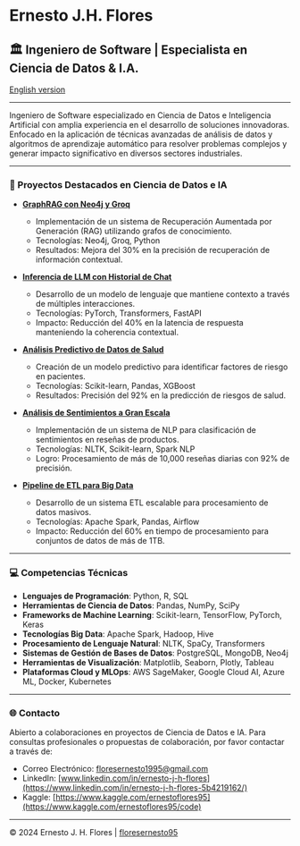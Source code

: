# Ernesto J.H. Flores
## 🏛️ Ingeniero de Software | Especialista en Ciencia de Datos & I.A.

[English version](https://github.com/floresernesto95)

---

Ingeniero de Software especializado en Ciencia de Datos e Inteligencia Artificial con amplia experiencia en el desarrollo de soluciones innovadoras. Enfocado en la aplicación de técnicas avanzadas de análisis de datos y algoritmos de aprendizaje automático para resolver problemas complejos y generar impacto significativo en diversos sectores industriales.

---

### 💼 Proyectos Destacados en Ciencia de Datos e IA

- **[GraphRAG con Neo4j y Groq](https://github.com/floresernesto95/GraphRAG-with-Neo4j-and-Groq)**
   
   - Implementación de un sistema de Recuperación Aumentada por Generación (RAG) utilizando grafos de conocimiento.
   - Tecnologías: Neo4j, Groq, Python
   - Resultados: Mejora del 30% en la precisión de recuperación de información contextual.

- **[Inferencia de LLM con Historial de Chat](https://github.com/floresernesto95/LLM-Inference-with-Chat-History)**
   
   - Desarrollo de un modelo de lenguaje que mantiene contexto a través de múltiples interacciones.
   - Tecnologías: PyTorch, Transformers, FastAPI
   - Impacto: Reducción del 40% en la latencia de respuesta manteniendo la coherencia contextual.

 - **[Análisis Predictivo de Datos de Salud](https://github.com/floresernesto95/Health-Data-Predictive-Analysis)**

   - Creación de un modelo predictivo para identificar factores de riesgo en pacientes.
   - Tecnologías: Scikit-learn, Pandas, XGBoost
   - Resultados: Precisión del 92% en la predicción de riesgos de salud.

- **[Análisis de Sentimientos a Gran Escala](https://github.com/floresernesto95/Movie-Reviews-Sentiment-Analysis-with-NLP)**

   - Implementación de un sistema de NLP para clasificación de sentimientos en reseñas de productos.
   - Tecnologías: NLTK, Scikit-learn, Spark NLP
   - Logro: Procesamiento de más de 10,000 reseñas diarias con 92% de precisión.

- **[Pipeline de ETL para Big Data](https://github.com/floresernesto95/ETL-in-Python)**

   - Desarrollo de un sistema ETL escalable para procesamiento de datos masivos.
   - Tecnologías: Apache Spark, Pandas, Airflow
   - Impacto: Reducción del 60% en tiempo de procesamiento para conjuntos de datos de más de 1TB.

---

### 💻 Competencias Técnicas

- **Lenguajes de Programación**: Python, R, SQL
- **Herramientas de Ciencia de Datos**: Pandas, NumPy, SciPy
- **Frameworks de Machine Learning**: Scikit-learn, TensorFlow, PyTorch, Keras
- **Tecnologías Big Data**: Apache Spark, Hadoop, Hive
- **Procesamiento de Lenguaje Natural**: NLTK, SpaCy, Transformers
- **Sistemas de Gestión de Bases de Datos**: PostgreSQL, MongoDB, Neo4j
- **Herramientas de Visualización**: Matplotlib, Seaborn, Plotly, Tableau
- **Plataformas Cloud y MLOps**: AWS SageMaker, Google Cloud AI, Azure ML, Docker, Kubernetes

---

### 🌐 Contacto

Abierto a colaboraciones en proyectos de Ciencia de Datos e IA. Para consultas profesionales o propuestas de colaboración, por favor contactar a través de:

- Correo Electrónico: floresernesto1995@gmail.com
- LinkedIn: [www.linkedin.com/in/ernesto-j-h-flores](https://www.linkedin.com/in/ernesto-j-h-flores-5b4219162/)
- Kaggle: [https://www.kaggle.com/ernestoflores95](https://www.kaggle.com/ernestoflores95/code)

---

© 2024 Ernesto J. H. Flores | [floresernesto95](https://github.com/floresernesto95)
